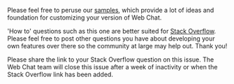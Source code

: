 Please feel free to peruse our [samples](https://github.com/Microsoft/BotFramework-WebChat/tree/master/samples), which provide a lot of ideas and foundation for customizing your version of Web Chat.

'How to' questions such as this one are better suited for [Stack Overflow](https://stackoverflow.com/tags/botframework). Please feel free to post other questions you have about developing your own features over there so the community at large may help out. Thank you!

Please share the link to your Stack Overflow question on this issue. The Web Chat team will close this issue after a week of inactivity or when the Stack Overflow link has been added.
